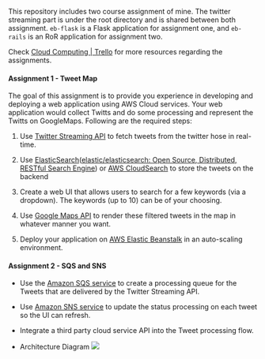 This repository includes two course assignment of mine. The twitter streaming part is under the root directory and is shared between both assignment. `eb-flask` is a Flask application for assignment one, and `eb-rails` is an RoR application for assignment two. 

Check [Cloud Computing | Trello](https://trello.com/b/3ggCBiei/cloud-computing) for more resources regarding the assignments. 

#### Assignment 1 - Tweet Map

The goal of this assignment is to provide you experience in developing and deploying a web application using AWS Cloud services. Your web application would collect Twitts and do some processing and represent the Twitts on GoogleMaps. Following are the required steps:  

1. Use [Twitter Streaming API](https://dev.twitter.com/streaming/overview) to fetch tweets from the twitter hose in real-time.

2. Use [ElasticSearch](https://www.elastic.co/products/elasticsearch)([elastic/elasticsearch: Open Source, Distributed, RESTful Search Engine](https://github.com/elastic/elasticsearch)) or [AWS CloudSearch](https://aws.amazon.com/cloudsearch/) to store the tweets on the backend

3. Create a web UI that allows users to search for a few keywords (via a dropdown). The keywords (up to 10) can be of your choosing.

3. Use [Google Maps API](https://developers.google.com/maps/documentation/javascript/) to render these filtered tweets in the map in whatever manner you want.

4. Deploy your application on [AWS Elastic Beanstalk](https://aws.amazon.com/elasticbeanstalk/) in an auto-scaling environment.


#### Assignment 2 - SQS and SNS

- Use the [Amazon SQS service](https://aws.amazon.com/sqs/) to create a processing queue for the Tweets that are delivered by the Twitter Streaming API. 
- Use [Amazon SNS service](https://aws.amazon.com/sns/) to update the status processing on each tweet so the UI can refresh.
- Integrate a third party cloud service API into the Tweet processing flow.

- Architecture Diagram
 ![](http://i.imgur.com/ouIDUJT.png)
